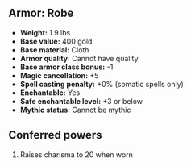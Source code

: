 ## Armor: Robe

- **Weight:** 1.9 lbs
- **Base value:** 400 gold
- **Base material:** Cloth
- **Armor quality:** Cannot have quality
- **Base armor class bonus:** -1
- **Magic cancellation:** +5
- **Spell casting penalty:** +0% (somatic spells only)
- **Enchantable:** Yes
- **Safe enchantable level:** +3 or below
- **Mythic status:** Cannot be mythic

## Conferred powers

1. Raises charisma to 20 when worn
